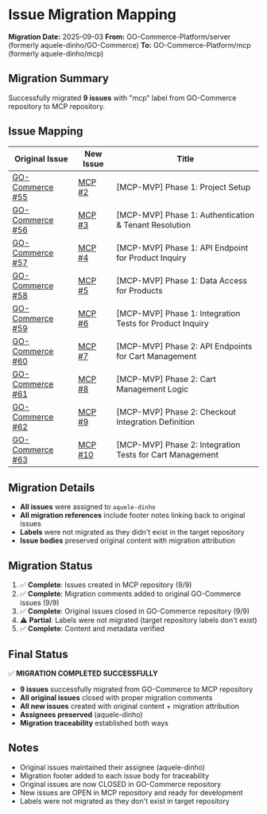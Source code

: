 # Issue Migration Mapping

**Migration Date:** 2025-09-03
**From:** GO-Commerce-Platform/server (formerly aquele-dinho/GO-Commerce)
**To:** GO-Commerce-Platform/mcp (formerly aquele-dinho/mcp)

## Migration Summary

Successfully migrated **9 issues** with "mcp" label from GO-Commerce repository to MCP repository.

## Issue Mapping

| Original Issue | New Issue | Title |
|---------------|-----------|--------|
| [GO-Commerce #55](https://github.com/aquele-dinho/GO-Commerce/issues/55) | [MCP #2](https://github.com/aquele-dinho/mcp/issues/2) | [MCP-MVP] Phase 1: Project Setup |
| [GO-Commerce #56](https://github.com/aquele-dinho/GO-Commerce/issues/56) | [MCP #3](https://github.com/aquele-dinho/mcp/issues/3) | [MCP-MVP] Phase 1: Authentication & Tenant Resolution |
| [GO-Commerce #57](https://github.com/aquele-dinho/GO-Commerce/issues/57) | [MCP #4](https://github.com/aquele-dinho/mcp/issues/4) | [MCP-MVP] Phase 1: API Endpoint for Product Inquiry |
| [GO-Commerce #58](https://github.com/aquele-dinho/GO-Commerce/issues/58) | [MCP #5](https://github.com/aquele-dinho/mcp/issues/5) | [MCP-MVP] Phase 1: Data Access for Products |
| [GO-Commerce #59](https://github.com/aquele-dinho/GO-Commerce/issues/59) | [MCP #6](https://github.com/aquele-dinho/mcp/issues/6) | [MCP-MVP] Phase 1: Integration Tests for Product Inquiry |
| [GO-Commerce #60](https://github.com/aquele-dinho/GO-Commerce/issues/60) | [MCP #7](https://github.com/aquele-dinho/mcp/issues/7) | [MCP-MVP] Phase 2: API Endpoints for Cart Management |
| [GO-Commerce #61](https://github.com/aquele-dinho/GO-Commerce/issues/61) | [MCP #8](https://github.com/aquele-dinho/mcp/issues/8) | [MCP-MVP] Phase 2: Cart Management Logic |
| [GO-Commerce #62](https://github.com/aquele-dinho/GO-Commerce/issues/62) | [MCP #9](https://github.com/aquele-dinho/mcp/issues/9) | [MCP-MVP] Phase 2: Checkout Integration Definition |
| [GO-Commerce #63](https://github.com/aquele-dinho/GO-Commerce/issues/63) | [MCP #10](https://github.com/aquele-dinho/mcp/issues/10) | [MCP-MVP] Phase 2: Integration Tests for Cart Management |

## Migration Details

- **All issues** were assigned to `aquele-dinho`
- **All migration references** include footer notes linking back to original issues
- **Labels** were not migrated as they didn't exist in the target repository
- **Issue bodies** preserved original content with migration attribution

## Migration Status

1. ✅ **Complete**: Issues created in MCP repository (9/9)
2. ✅ **Complete**: Migration comments added to original GO-Commerce issues (9/9)
3. ✅ **Complete**: Original issues closed in GO-Commerce repository (9/9)
4. ⚠️ **Partial**: Labels were not migrated (target repository labels don't exist)
5. ✅ **Complete**: Content and metadata verified

## Final Status

✅ **MIGRATION COMPLETED SUCCESSFULLY**

- **9 issues** successfully migrated from GO-Commerce to MCP repository
- **All original issues** closed with proper migration comments
- **All new issues** created with original content + migration attribution
- **Assignees preserved** (aquele-dinho)
- **Migration traceability** established both ways

## Notes

- Original issues maintained their assignee (aquele-dinho)
- Migration footer added to each issue body for traceability
- Original issues are now CLOSED in GO-Commerce repository
- New issues are OPEN in MCP repository and ready for development
- Labels were not migrated as they don't exist in target repository
